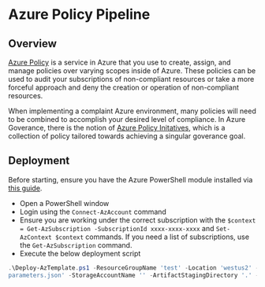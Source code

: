 # Azure Policy Pipeline

## Overview 

[Azure Policy](https://docs.microsoft.com/en-us/azure/governance/policy/overview) is a service in Azure that you use to create, assign, and manage policies over varying scopes inside of Azure. These policies can be used to audit your subscriptions of non-compliant resources or take a more forceful approach and deny the creation or operation of non-compliant resources.

When implementing a complaint Azure environment, many policies will need to be combined to accomplish your desired level of compliance. In Azure Goverance, there is the notion of [Azure Policy Initatives](https://docs.microsoft.com/en-us/azure/governance/policy/overview#initiative-definition), which is a collection of policy tailored towards achieving a singular goverance goal.

## Deployment

Before starting, ensure you have the Azure PowerShell module installed via [this guide](https://docs.microsoft.com/en-us/powershell/azure/get-started-azureps?view=azps-2.0.0).

- Open a PowerShell window
- Login using the `Connect-AzAccount` command
- Ensure you are working under the correct subscription with the `$context = Get-AzSubscription -SubscriptionId xxxx-xxxx-xxxx` and `Set-AzContext $context` commands. If you need a list of subscriptions, use the `Get-AzSubscription` command.
- Execute the below deployment script
```powershell
.\Deploy-AzTemplate.ps1 -ResourceGroupName 'test' -Location 'westus2' -TemplateFile 'azuredeploy.json' -TemplateParametersFile 'azuredeploy.
parameters.json' -StorageAccountName '' -ArtifactStagingDirectory '.' -StorageContainerName 'azurepolicypipeline-storageaccount' -UploadArtifacts
```